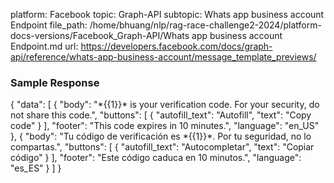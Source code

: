 platform: Facebook
topic: Graph-API
subtopic: Whats app business account Endpoint
file_path: /home/bhuang/nlp/rag-race-challenge2-2024/platform-docs-versions/Facebook_Graph-API/Whats app business account Endpoint.md
url: https://developers.facebook.com/docs/graph-api/reference/whats-app-business-account/message_template_previews/

### Sample Response

{
  "data": \[
    {
      "body": "\*{{1}}\* is your verification code. For your security, do not share this code.",
      "buttons": \[
        {
          "autofill\_text": "Autofill",
          "text": "Copy code"
        }
      \],
      "footer": "This code expires in 10 minutes.",
      "language": "en\_US"
    },
    {
      "body": "Tu código de verificación es \*{{1}}\*. Por tu seguridad, no lo compartas.",
      "buttons": \[
        {
          "autofill\_text": "Autocompletar",
          "text": "Copiar código"
        }
      \],
      "footer": "Este código caduca en 10 minutos.",
      "language": "es\_ES"
    }
  \]
}